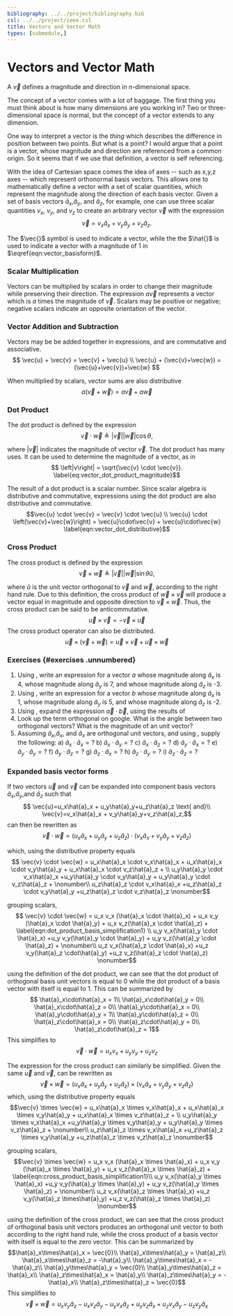 ```yaml
---
bibliography: ../../project/bibliography.bib
csl: ../../project/ieee.csl
title: Vectors and Vector Math
types: [submodule,] 
---
```


# Vectors and Vector Math

A $\vec{v}$ defines a magnitude and direction in $n$-dimensional space.

The concept of a vector comes with a lot of baggage. The first thing you must think about is how many dimensions are you working in? Two or three-dimensional space is normal, but the concept of a vector extends to any dimension.

One way to interpret a vector is the *thing* which describes the difference in position between two points. But what is a point? I would argue that a point is a vector, whose magnitude and direction are referenced from a common origin. So it seems that if we use that definition, a vector is self referencing.

With the idea of Cartesian space comes the idea of axes -- such as x,y,z axes -- which represent orthonormal basis vectors. This allows one to mathematically define a vector with a set of scalar quantities, which represent the magnitude along the direction of each basis vector. Given a set of basis vectors $\hat{a}_x$,$\hat{a}_y$, and $\hat{a}_z$, for example, one can use three scalar quantities $v_x$, $v_y$, and $v_z$ to create an arbitrary vector $\vec{v}$ with the expression $$ \vec{v} = v_x \hat{a}_x + v_y \hat{a}_y + v_z \hat{a}_z. \label{eqn:vector_basisform} $$

The $\vec{}$ symbol is used to indicate a vector, while the the $\hat{}$ is used to indicate a vector with a magnitude of $1$ in $\eqref{eqn:vector_basisform}$.

### Scalar Multiplication

Vectors can be multiplied by scalars in order to change their magnitude while preserving their direction. The expression $a\vec{v}$ represents a vector which is $a$ times the magnitude of $\vec{v}$. Scalars may be positive or negative; negative scalars indicate an opposite orientation of the vector.

### Vector Addition and Subtraction

Vectors may be be added together in expressions, and are commutative and associative. $$
\vec{u} + \vec{v} = \vec{v} + \vec{u} \\
\vec{u} + (\vec{v}+\vec{w}) = (\vec{u}+\vec{v})+\vec{w}
$$

When multiplied by scalars, vector sums are also distributive $$
a(\vec{v}+\vec{w}) = a\vec{v}+a\vec{w}
$$

### Dot Product

The dot product is defined by the expression $$
\vec{v} \cdot \vec{w} \triangleq \left|\vec{v}\right|\left|\vec{w}\right|\cos{\theta},\label{eqn:vector_dot_product}
$$

where $\left|\vec{v}\right|$ indicates the magnitude of vector $\vec{v}$. The dot product has many uses. It can be used to determine the magnitude of a vector, as in $$
\left|v\right| = \sqrt{\vec{v} \cdot \vec{v}}. \label{eq:vector_dot_product_magnitude}$$

The result of a dot product is a scalar number. Since scalar algebra is distributive and commutative, expressions using the dot product are also distributive and commutative. $$\vec{u} \cdot \vec{v} = \vec{v} \cdot \vec{u} \\
\vec{u} \cdot \left(\vec{v}+\vec{w}\right) = \vec{u}\cdot\vec{v} + \vec{u}\cdot\vec{w} \label{eqn:vector_dot_distributive}$$

### Cross Product

The cross product is defined by the expression $$
\vec{v} \times \vec{w} \triangleq \left|\vec{v}\right|\left|\vec{w}\right|\sin{\theta}\hat{u}, \label{eqn:vector_cross_product}$$

where $\hat{u}$ is the unit vector orthogonal to $\vec{v}$ and $\vec{w}$, according to the right hand rule. Due to this definition, the cross product of $\vec{w}\times\vec{v}$ will produce a vector equal in magnitude and opposite direction to $\vec{v}\times\vec{w}$. Thus, the cross product can be said to be anticommutative. $$
\vec{u} \times \vec{v} = -\vec{v} \times \vec{u}$$ The cross product operator can also be distributed. $$
\vec{u} \times \left(\vec{v}+\vec{w}\right) = \vec{u}\times\vec{v} + \vec{u}\times\vec{w}$$

### Exercises {#exercises .unnumbered}

1.  Using , write an expression for a vector $a$ whose magnitude along $\hat{a}_x$ is 4, whose magnitude along $\hat{a}_y$ is 7, and whose magnitude along $\hat{a}_z$ is -3.
2.  Using , write an expression for a vector $b$ whose magnitude along $\hat{a}_x$ is 1, whose magnitude along $\hat{a}_y$ is 5, and whose magnitude along $\hat{a}_z$ is -2.
3.  Using , expand the expression $\vec{a}\cdot\vec{b}$, using the results of
4.  Look up the term orthogonal on google. What is the angle between two orthogonal vectors? What is the magnitude of an unit vector?
5.  Assuming $\hat{a}_x$,$\hat{a}_x$, and $\hat{a}_x$ are orthogonal unit vectors, and using , supply the following:
    a)  $\hat{a}_x\cdot\hat{a}_x = ?$
    b)  $\hat{a}_x\cdot\hat{a}_y = ?$
    c)  $\hat{a}_x\cdot\hat{a}_z = ?$
    d)  $\hat{a}_y\cdot\hat{a}_x = ?$
    e)  $\hat{a}_y\cdot\hat{a}_y = ?$
    f)  $\hat{a}_y\cdot\hat{a}_z = ?$
    g)  $\hat{a}_z\cdot\hat{a}_x = ?$
    h)  $\hat{a}_z\cdot\hat{a}_y = ?$
    i)  $\hat{a}_z\cdot\hat{a}_z = ?$

### Expanded basis vector forms

If two vectors $\vec{u}$ and $\vec{v}$ can be expanded into component basis vectors $\hat{a}_x$,$\hat{a}_y$,and $\hat{a}_z$ such that $$
\vec{u}=u_x\hat{a}_x + u_y\hat{a}_y+u_z\hat{a}_z \text{ and}\\
\vec{v}=v_x\hat{a}_x + v_y\hat{a}_y+v_z\hat{a}_z,$$ can then be rewritten as $$
\vec{v} \cdot \vec{w} = (u_x\hat{a}_x + u_y\hat{a}_y+u_z\hat{a}_z) \cdot (v_x\hat{a}_x + v_y\hat{a}_y+v_z\hat{a}_z)$$

which, using the distributive property equals $$
\vec{v} \cdot \vec{w} = u_x\hat{a}_x \cdot v_x\hat{a}_x + u_x\hat{a}_x \cdot v_y\hat{a}_y + u_x\hat{a}_x \cdot v_z\hat{a}_z  + \\
u_y\hat{a}_y \cdot v_x\hat{a}_x +u_y\hat{a}_y \cdot v_y\hat{a}_y + u_y\hat{a}_y \cdot v_z\hat{a}_z + \nonumber\\
u_z\hat{a}_z \cdot v_x\hat{a}_x +u_z\hat{a}_z \cdot v_y\hat{a}_y +u_z\hat{a}_z \cdot v_z\hat{a}_z \nonumber$$

grouping scalars, $$
\vec{v} \cdot \vec{w} = u_x v_x (\hat{a}_x \cdot \hat{a}_x) + u_x v_y (\hat{a}_x \cdot \hat{a}_y) + u_x v_z(\hat{a}_x \cdot \hat{a}_z)  + \label{eqn:dot_product_basis_simplification1} \\
u_y v_x(\hat{a}_y \cdot \hat{a}_x) +u_y v_y(\hat{a}_y \cdot \hat{a}_y) + u_y v_z(\hat{a}_y \cdot \hat{a}_z) + \nonumber\\
u_z v_x(\hat{a}_z \cdot \hat{a}_x) +u_z v_y(\hat{a}_z \cdot\hat{a}_y) +u_z v_z(\hat{a}_z \cdot \hat{a}_z) \nonumber$$

using the definition of the dot product, we can see that the dot product of orthogonal basis unit vectors is equal to 0 while the dot product of a basis vector with itself is equal to 1. This can be summarized by $$
\hat{a}_x\cdot\hat{a}_x = 1\\
\hat{a}_x\cdot\hat{a}_y = 0\\
\hat{a}_x\cdot\hat{a}_z = 0\\
\hat{a}_y\cdot\hat{a}_x = 0\\
\hat{a}_y\cdot\hat{a}_y = 1\\
\hat{a}_y\cdot\hat{a}_z = 0\\
\hat{a}_z\cdot\hat{a}_x = 0\\
\hat{a}_z\cdot\hat{a}_y = 0\\
\hat{a}_z\cdot\hat{a}_z = 1$$ This simplifies to $$
\vec{v} \cdot \vec{w} = u_x v_x +u_y v_y+u_z v_z$$

The expression for the cross product can similarly be simplified. Given the same $\vec{u}$ and $\vec{v}$, can be rewritten as $$\vec{v} \times \vec{w} = (u_x\hat{a}_x + u_y\hat{a}_y+u_z\hat{a}_z) \times (v_x\hat{a}_x + v_y\hat{a}_y+v_z\hat{a}_z)$$ which, using the distributive property equals $$\vec{v} \times \vec{w} = u_x\hat{a}_x \times v_x\hat{a}_x + u_x\hat{a}_x \times v_y\hat{a}_y + u_x\hat{a}_x \times v_z\hat{a}_z  + \\
u_y\hat{a}_y \times v_x\hat{a}_x +u_y\hat{a}_y \times v_y\hat{a}_y + u_y\hat{a}_y \times v_z\hat{a}_z + \nonumber\\
u_z\hat{a}_z \times v_x\hat{a}_x +u_z\hat{a}_z \times v_y\hat{a}_y +u_z\hat{a}_z \times v_z\hat{a}_z \nonumber$$

grouping scalars, $$\vec{v} \times \vec{w} = u_x v_x (\hat{a}_x \times \hat{a}_x) + u_x v_y (\hat{a}_x \times \hat{a}_y) + u_x v_z(\hat{a}_x \times \hat{a}_z)  + \label{eqn:cross_product_basis_simplification1}\\
u_y v_x(\hat{a}_y \times \hat{a}_x) +u_y v_y(\hat{a}_y \times \hat{a}_y) + u_y v_z(\hat{a}_y \times \hat{a}_z) + \nonumber\\
u_z v_x(\hat{a}_z \times \hat{a}_x) +u_z v_y(\hat{a}_z \times\hat{a}_y) +u_z v_z(\hat{a}_z \times \hat{a}_z) \nonumber$$

using the definition of the cross product, we can see that the cross product of orthogonal basis unit vectors produces an orthogonal unit vector to both according to the right hand rule, while the cross product of a basis vector with itself is equal to the zero vector. This can be summarized by $$\hat{a}_x\times\hat{a}_x = \vec{0}\\
\hat{a}_x\times\hat{a}_y = \hat{a}_z\\
\hat{a}_x\times\hat{a}_z = -\hat{a}_y\\
\hat{a}_y\times\hat{a}_x = -\hat{a}_z\\
\hat{a}_y\times\hat{a}_y = \vec{0}\\
\hat{a}_y\times\hat{a}_z = \hat{a}_x\\
\hat{a}_z\times\hat{a}_x = \hat{a}_y\\
\hat{a}_z\times\hat{a}_y = -\hat{a}_x\\
\hat{a}_z\times\hat{a}_z = \vec{0}$$ This simplifies to $$\vec{v} \times \vec{w} = u_x v_y\hat{a}_z - u_x v_z\hat{a}_y - u_y v_x\hat{a}_z + u_y v_z\hat{a}_x + u_z v_x\hat{a}_y - u_z v_y\hat{a}_x$$

<!--
## rotations and translations

who knows all about rotations what is a rotation in 2d what is a rotation in 3d how do you make a rotation about a point other than 0,0? definition of affine. what happens when i moulting everything by two? gets two times further from origin as well. what if I want to stretch scale and skew and trapezoid connection between 2d affine transformations and 3d perspective shift... length is preserved not angles\
take a look at your phone straight on

what is translation, what does it look like

matrix form

two steps or one to rotate translate?

define transformation matrix

simple polygon with plot class sympy to generate rotation matrix.\
do translate, rotate, translate, symbolically and find the theta and displacement elements in combined matrix\
pick center of polygon and scale

$$
\vec{v} = x\hat{a}_x +y\hat{a}_y + z\hat{a}_z
$$

$$
\left[
\begin{array}{ccc}
    cos(q) & sin(q) & 0 \\
    sin(q) & cos(q) & 0 \\
    0 & 0 & 1 \\
\end{array}
\right]
$$
-->